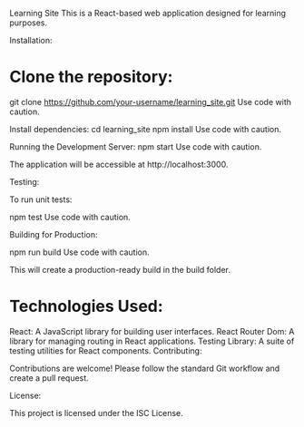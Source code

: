 Learning Site
This is a React-based web application designed for learning purposes.

Installation:

# Clone the repository:
git clone https://github.com/your-username/learning_site.git
Use code with caution.

Install dependencies:
cd learning_site
npm install
Use code with caution.

Running the Development Server:
npm start
Use code with caution.

The application will be accessible at http://localhost:3000.

Testing:

To run unit tests:


npm test
Use code with caution.

Building for Production:

npm run build
Use code with caution.

This will create a production-ready build in the build folder.

# Technologies Used:

React: A JavaScript library for building user interfaces.
React Router Dom: A library for managing routing in React applications.
Testing Library: A suite of testing utilities for React components.
Contributing:

Contributions are welcome! Please follow the standard Git workflow and create a pull request.

License:

This project is licensed under the ISC License.
